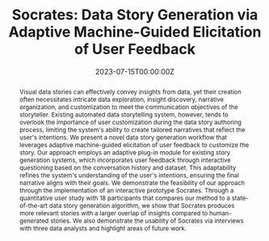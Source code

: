 ---
abstract: Visual data stories can effectively convey insights from data, yet their creation often necessitates intricate data exploration, insight discovery, narrative organization, and customization to meet the communication objectives of the storyteller. Existing automated data storytelling system, however, tends to overlook the importance of user customization during the data story authoring process, limiting the system's ability to create tailored narratives that reflect the user's intentions. We present a novel data story generation workflow that leverages adaptive machine-guided elicitation of user feedback to customize the story. Our approach employs an adaptive plug-in module for existing story generation systems, which incorporates user feedback through interactive questioning based on the conversation history and dataset. This adaptability refines the system's understanding of the user's intentions, ensuring the final narrative aligns with their goals. We demonstrate the feasibility of our approach through the implementation of an interactive prototype Socrates. Through a quantitative user study with 18 participants that compares our method to a state-of-the-art data story generation algorithm, we show that Socrates produces more relevant stories with a larger overlap of insights compared to human-generated stories. We also demonstrate the usability of Socrates via interviews with three data analysts and highlight areas of future work.
authors:
- admin
- Shunan Guo
- Jane Hoffswell
- Gromit Yeuk-Yin Chan
- Ryan Rossi
- Eunyee Koh
date: "2023-07-15T00:00:00Z"
doi: ""
featured: true
image:
  focal_point: ""
  preview_only: false
links:
- name: IEEE VIS 2023
  url: 'https://ieeevis.org/year/2023/welcome'
publication: "*To Appear on IEEE VIS Conference 2023*"
publication_short: "*IEEE VIS 2023*"
publication_types:
- "1"
publishDate: "2023-07-15T00:00:00Z"
summary: Visual data stories can effectively convey insights from data, yet their creation often necessitates intricate data exploration, insight discovery, narrative organization, and customization to meet the communication objectives of the storyteller. Existing automated data storytelling system, however, tends to overlook the importance of user customization during the data story authoring process, limiting the system's ability to create tailored narratives that reflect the user's intentions. We present a novel data story generation workflow that leverages adaptive machine-guided elicitation of user feedback to customize the story ...
tags:
- Narrative Visualization 
title: "Socrates: Data Story Generation via Adaptive Machine-Guided Elicitation of User Feedback"
# url_code: 'https://github.com/VIDA-NYU/ARGUS'
# url_pdf: https://www.bmvc2021-virtualconference.com/assets/papers/1536.pdf
# url_project: ""
---